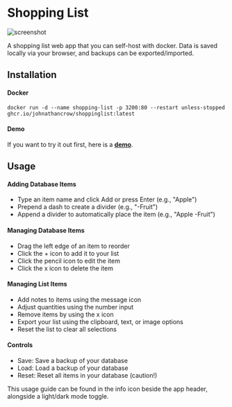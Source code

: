 # Shopping List
![screenshot](https://github.com/user-attachments/assets/31f0ca0f-4a73-4a63-b95e-a48ad7b6a325)

A shopping list web app that you can self-host with docker. Data is saved locally via your browser, and backups can be exported/imported.

## Installation
#### Docker
```
docker run -d --name shopping-list -p 3200:80 --restart unless-stopped ghcr.io/johnathancrow/shoppinglist:latest
```

#### Demo
If you want to try it out first, here is a **[demo](http://shoppinglistcn.netlify.com)**.

## Usage
#### Adding Database Items
- Type an item name and click Add or press Enter (e.g., "Apple")
- Prepend a dash to create a divider (e.g., "-Fruit")
- Append a divider to automatically place the item (e.g., "Apple -Fruit")
#### Managing Database Items
- Drag the left edge of an item to reorder
- Click the + icon to add it to your list
- Click the pencil icon to edit the item
- Click the x icon to delete the item
#### Managing List Items
- Add notes to items using the message icon
- Adjust quantities using the number input
- Remove items by using the x icon
- Export your list using the clipboard, text, or image options
- Reset the list to clear all selections
#### Controls
- Save: Save a backup of your database
- Load: Load a backup of your database
- Reset: Reset all items in your database (caution!)

This usage guide can be found in the info icon beside the app header, alongside a light/dark mode toggle.
